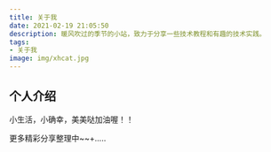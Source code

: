 ```yaml
---
title: 关于我
date: 2021-02-19 21:05:50
description: 暖风吹过的季节的小站，致力于分享一些技术教程和有趣的技术实践。
tags:
- 关于我
image: img/xhcat.jpg
---
```


## 个人介绍

小生活，小确幸，美美哒加油喔！！

更多精彩分享整理中~~+.....